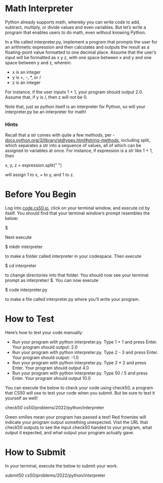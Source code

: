 # Math Interpreter
Python already supports math, whereby you can write code to add, subtract, multiply, or divide values and even variables. But let’s write a program that enables users to do math, even without knowing Python.

In a file called interpreter.py, implement a program that prompts the user for an arithmetic expression and then calculates and outputs the result as a floating-point value formatted to one decimal place. Assume that the user’s input will be formatted as x y z, with one space between x and y and one space between y and z, wherein:

* x is an integer
* y is +, -, *, or /
* z is an integer

For instance, if the user inputs 1 + 1, your program should output 2.0. Assume that, if y is /, then z will not be 0.

Note that, just as python itself is an interpreter for Python, so will your interpreter.py be an interpreter for math!

### Hints
Recall that a str comes with quite a few methods, per - [docs.python.org/3/library/stdtypes.html#string-methods](https://docs.python.org/3/library/stdtypes.html#string-methods), including split, which separates a str into a sequence of values, all of which can be assigned to variables at once. For instance, if expression is a str like 1 + 1, then


x, y, z = expression.split(" ")

will assign 1 to x, + to y, and 1 to z.

# Before You Begin
Log into [code.cs50.io](https://code.cs50.io/), click on your terminal window, and execute cd by itself. You should find that your terminal window’s prompt resembles the below:

$

Next execute

$ mkdir interpreter

to make a folder called interpreter in your codespace.
Then execute

$ cd interpreter

to change directories into that folder. You should now see your terminal prompt as interpreter/ $. You can now execute

$ code interpreter.py

to make a file called interpreter.py where you’ll write your program.

# How to Test
Here’s how to test your code manually:

* Run your program with python interpreter.py. Type 1 + 1 and press Enter. Your program should output:
2.0 
* Run your program with python interpreter.py. Type 2 - 3 and press Enter. Your program should output:
-1.0
* Run your program with python interpreter.py. Type 2 * 2 and press Enter. Your program should output
4.0
* Run your program with python interpreter.py. Type 50 / 5 and press Enter. Your program should output
10.0

You can execute the below to check your code using check50, a program that CS50 will use to test your code when you submit. But be sure to test it yourself as well!

check50 cs50/problems/2022/python/interpreter

Green smilies mean your program has passed a test! Red frownies will indicate your program output something unexpected. Visit the URL that check50 outputs to see the input check50 handed to your program, what output it expected, and what output your program actually gave.

# How to Submit

In your terminal, execute the below to submit your work.

submit50 cs50/problems/2022/python/interpreter
